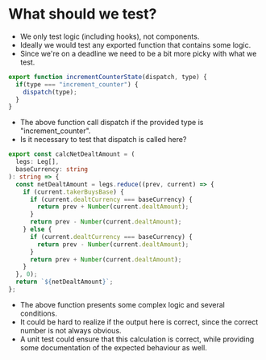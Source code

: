 # What should we test? #

- We only test logic (including hooks), not components.
- Ideally we would test any exported function that contains some logic.
- Since we're on a deadline we need to be a bit more picky with what we test.

```javascript
export function incrementCounterState(dispatch, type) {
  if(type === "increment_counter") {
    dispatch(type);
  }
}
```

- The above function call dispatch if the provided type is "increment_counter".
- Is it necessary to test that dispatch is called here?

```typescript
export const calcNetDealtAmount = (
  legs: Leg[],
  baseCurrency: string
): string => {
  const netDealtAmount = legs.reduce((prev, current) => {
    if (current.takerBuysBase) {
      if (current.dealtCurrency === baseCurrency) {
        return prev + Number(current.dealtAmount);
      }
      return prev - Number(current.dealtAmount);
    } else {
      if (current.dealtCurrency === baseCurrency) {
        return prev - Number(current.dealtAmount);
      }
      return prev + Number(current.dealtAmount);
    }
  }, 0);
  return `${netDealtAmount}`;
};
```

- The above function presents some complex logic and several conditions.
- It could be hard to realize if the output here is correct, since the correct number is not always obvious.
- A unit test could ensure that this calculation is correct, while providing some documentation of the expected behaviour as well.


